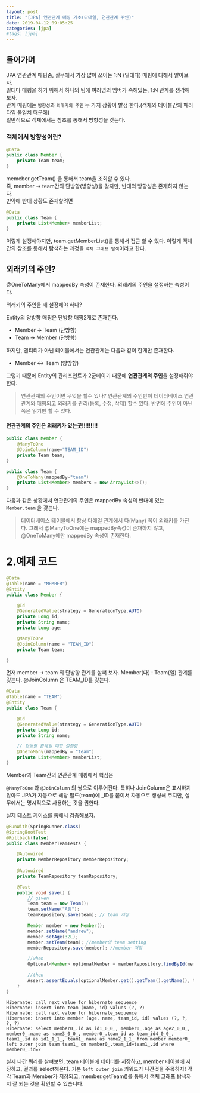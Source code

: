 ```yaml
---
layout: post
title: "[JPA] 연관관계 매핑 기초(다대일, 연관관계 주인)"
date: 2019-04-12 09:05:25
categories: [jpa]
#tags: [jpa]
---
```


## 들어가며

JPA 연관관계 매핑중, 실무에서 가장 많이 쓰이는 1:N (일대다) 매핑에 대해서 알아보자.  
일대다 매핑을 하기 위해서 하나의 팀에 여러명의 멤버가 속해있는, 1:N 관계를 생각해보자.  
관계 매핑에는 `방향성`과 `외래키의 주인` 두 가지 상황이 발생 한다.(객체와 테이블간의 패러다임 불일치 때문에)  
일반적으로 객체에서는 참조를 통해서 방향성을 갖는다.

### 객체에서 방향성이란?

```java
@Data
public class Member {
    private Team team;
}
```

memeber.getTeam() 을 통해서 team을 조회할 수 있다.  
즉, member -> team간의 단방향(방향성)을 갖지만, 반대의 방향성은 존재하지 않는다.  
만약에 반대 상황도 존재할려면

```java
@Data
public class Team {
    private List<Member> memberList;
}
```

이렇게 설정해야지만, team.getMemberList()를 통해서 접근 할 수 있다. 이렇게 객체간의 참조를 통해서 탐색하는 과정을 `객체 그래프 탐색`이라고 한다.

## 외래키의 주인? 

@OneToMany에서 mappedBy 속성이 존재한다. 외래키의 주인을 설정하는 속성이다. 


외래키의 주인을 왜 설정해야 하나? 

Entity의 양방향 매핑은 단방향 매핑2개로 존재한다. 
- Member -> Team (단방향)
- Team -> Member (단방향)

하지만, 엔티티가 아닌 테이블에서는 연관관계는 다음과 같이 한개만 존재한다.
- Member <-> Team (양방향)

그렇기 때문에 Entity의 관리포인트가 2군데이기 때문에 **연관관계의 주인**을 설정해줘야 한다. 

> 연관관계의 주인이면 무엇을 할수 있나? 
> 연관관계의 주인만이 데이터베이스 연관관계와 매핑되고 외래키를 관리(등록, 수정, 삭제) 할수 있다. 반면에 주인이 아닌 쪽은 읽기만 할 수 있다. 


#### 연관관계의 주인은 외래키가 있는곳!!!!!!!!!
```java
public class Member {
    @ManyToOne
    @JoinColumn(name="TEAM_ID")
    private Team team;
}
```

```java
public class Team {
    @OneToMany(mappedBy="team")
    private List<Member> members = new ArrayList<>();
}
```

다음과 같은 상황에서 연관관계의 주인은 mappedBy 속성의 반대에 있는 `Member.team` 을 갖는다.

> 데이터베이스 테이블에서 항상 다애일 관계에서 다(Many) 쪽이 외래키를 가진다. 그래서 @ManyToOne에는 mappedBy속성이 존재하지 않고, @OneToMany에만 mappedBy 속성이 존재한다.

# 2.예제 코드

```java
@Data
@Table(name = "MEMBER")
@Entity
public class Member {

    @Id
    @GeneratedValue(strategy = GenerationType.AUTO)
    private Long id;
    private String name;
    private Long age;

    @ManyToOne
    @JoinColumn(name = "TEAM_ID")
    private Team team;

}
```

먼저 member -> team 의 단방향 관계를 살펴 보자.
Member(다) : Team(일) 관계를 갖는다. @JoinColumn 은 TEAM_ID를 갖는다.

```java
@Data
@Table(name = "TEAM")
@Entity
public class Team {

    @Id
    @GeneratedValue(strategy = GenerationType.AUTO)
    private Long id;
    private String name;

    // 양방향 관계일 때만 설정함
    @OneToMany(mappedBy = "team")
    private List<Member> memberList;
}
```

Member과 Team간의 연관관계 매핑에서 핵심은

`@ManyToOne` 과 `@JoinColumn` 의 쌍으로 이루어진다. 특히나 JoinColumn은 표시하지 않아도 JPA가 자동으로 해당 필드(team)에 \_ID를 붙여서 자동으로 생성해 주지만, 실무에서는 명시적으로 사용하는 것을 권한다.


실제 테스트 케이스를 통해서 검증해보자.

```java
@RunWith(SpringRunner.class)
@SpringBootTest
@Rollback(false)
public class MemberTeamTests {

    @Autowired
    private MemberRepository memberRepository;
    
    @Autowired
    private TeamRepository teamRepository;

    @Test
    public void save() {
        // given
        Team team = new Team();
        team.setName("A팀");
        teamRepository.save(team); // team 저장

        Member member = new Member();
        member.setName("andrew");
        member.setAge(32L);
        member.setTeam(team); //member의 team setting
        memberRepository.save(member); //member 저장

        //when
        Optional<Member> optionalMember = memberRepository.findById(member.getId());

        //then
        Assert.assertEquals(optionalMember.get().getTeam().getName(), team.getName());
    }
}
```

```
Hibernate: call next value for hibernate_sequence
Hibernate: insert into team (name, id) values (?, ?)
Hibernate: call next value for hibernate_sequence
Hibernate: insert into member (age, name, team_id, id) values (?, ?, ?, ?)
Hibernate: select member0_.id as id1_0_0_, member0_.age as age2_0_0_, member0_.name as name3_0_0_, member0_.team_id as team_id4_0_0_, team1_.id as id1_1_1_, team1_.name as name2_1_1_ from member member0_ left outer join team team1_ on member0_.team_id=team1_.id where member0_.id=?
```

실제 나간 쿼리를 살펴보면, team 테이블에 데이터를 저장하고, member 테이블에 저장하고, 결과를 select해온다. 
기본 `left outer join` 키워드가 나간것을 주목하자! 
각각 Team과 Member가 저장되고, member.getTeam()를 통해서 객체 그래프 탐색까지 잘 되는 것을 확인할 수 있습니다.
